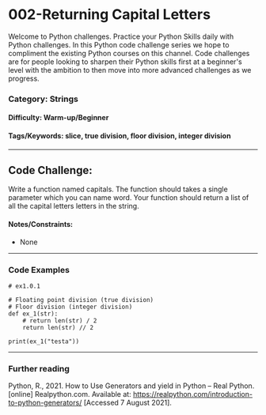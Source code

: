 # **002-Returning Capital Letters**

Welcome to Python challenges. Practice your Python Skills daily with Python challenges. In this Python code challenge series we hope to compliment the existing Python courses on this channel. Code challenges are for people looking to sharpen their Python skills first at a beginner's level with the ambition to then move into more advanced challenges as we progress.

### **Category:** Strings
#### **Difficulty:** Warm-up/Beginner
#### **Tags/Keywords:** slice, true division, floor division, integer division
---

## **Code Challenge:**
Write a function named capitals. The function should takes a single parameter which you can name word. Your function should return a list of all the capital letters letters in the string.

#### **Notes/Constraints:**
- None

----

### Code Examples

```
# ex1.0.1 

# Floating point division (true division) 
# Floor division (integer division)
def ex_1(str):
    # return len(str) / 2
    return len(str) // 2

print(ex_1("testa"))
```

---
### **Further reading**
Python, R., 2021. How to Use Generators and yield in Python – Real Python. [online] Realpython.com. Available at: <https://realpython.com/introduction-to-python-generators/> [Accessed 7 August 2021].
